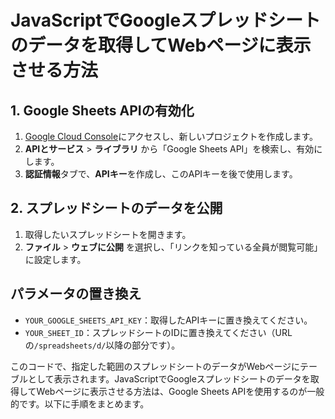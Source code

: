 # JavaScriptでGoogleスプレッドシートのデータを取得してWebページに表示させる方法


## 1. Google Sheets APIの有効化
1. [Google Cloud Console](https://console.cloud.google.com/)にアクセスし、新しいプロジェクトを作成します。
2. **APIとサービス** > **ライブラリ** から「Google Sheets API」を検索し、有効にします。
3. **認証情報**タブで、**APIキー**を作成し、このAPIキーを後で使用します。

## 2. スプレッドシートのデータを公開
1. 取得したいスプレッドシートを開きます。
2. **ファイル** > **ウェブに公開** を選択し、「リンクを知っている全員が閲覧可能」に設定します。



## パラメータの置き換え
- `YOUR_GOOGLE_SHEETS_API_KEY`：取得したAPIキーに置き換えてください。
- `YOUR_SHEET_ID`：スプレッドシートのIDに置き換えてください（URLの`/spreadsheets/d/`以降の部分です）。

このコードで、指定した範囲のスプレッドシートのデータがWebページにテーブルとして表示されます。JavaScriptでGoogleスプレッドシートのデータを取得してWebページに表示させる方法は、Google Sheets APIを使用するのが一般的です。以下に手順をまとめます。